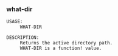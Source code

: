 ### what-dir
```red
USAGE:
     WHAT-DIR 

DESCRIPTION: 
     Returns the active directory path. 
     WHAT-DIR is a function! value.

```